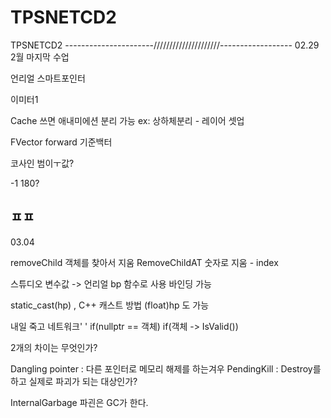 # TPSNETCD2
TPSNETCD2
----------------------/////////////////////------------------
02.29 2월 마지막 수업

언리얼 스마트포인터

이미터1

Cache 쓰면 애내미에션 분리 가능 ex: 상하체분리  - 레이어 셋업

FVector forward 기준백터

코사인 범이ㅜ값?

-1 180?

ㅍㅍ
-----

03.04

removeChild  객체를 찾아서 지움
RemoveChildAT 숫자로 지움 - index

스튜디오 변수값 -> 언리얼 bp 함수로 사용 바인딩 가능

static_cast<float>(hp) , C++ 캐스트 방법 
(float)hp 도 가능

내일 죽고 네트워크'
'
if(nullptr == 객체)
if(객체 -> IsValid())

2개의 차이는 무엇인가?

Dangling pointer : 다른 포인터로 메모리 해제를 하는겨우
PendingKill : Destroy를 하고 실제로 파괴가 되는 대상인가?

InternalGarbage 파괸은 GC가 한다.
